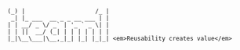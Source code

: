 ```
(_) |                    /_ |
 _| |_ ___  __ _ _ __ ___ | |
| | __/ _ \/ _` | '_ ` _ \| |
| | ||  __/ (_| | | | | | | |
|_|\__\___|\__,_|_| |_| |_|_| <em>Reusability creates value</em>                       
```         
                                                        
